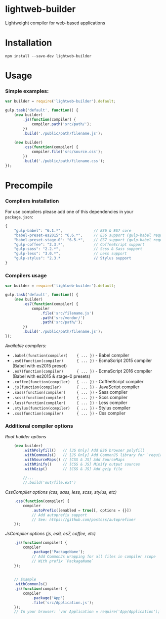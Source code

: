 lightweb-builder
======================

Lightweight compiler for web-based applications

# Installation

```
npm install --save-dev lightweb-builder
```

# Usage

### Simple examples:

```js
var builder = require('lightweb-builder').default;

gulp.task('default', function() {
    (new builder)
        .js(function(compiler) {
            compiler.path('src/path/');
        })
        .build('./public/path/filename.js');
        
    (new builder)
        .css(function(compiler) {
            compiler.file('src/source.css');
        })
        .build('./public/path/filename.css');
});
```

# Precompile

### Compilers installation

For use compilers please add one of this dependencies in your `package.json`:
```js
{
    "gulp-babel": "6.1.*",              // ES6 & ES7 core
    "babel-preset-es2015": "6.6.*",     // ES6 support (gulp-babel required)
    "babel-preset-stage-0": "6.5.*",    // ES7 support (gulp-babel required)
    "gulp-coffee": "2.3.*",             // CoffeeScript support
    "gulp-sass": "2.2.*",               // Scss & Sass support
    "gulp-less": "3.0.*",               // Less support
    "gulp-stylus": "2.3.*               // Stylus support
}
```

### Compilers usage

```js
var builder = require('lightweb-builder').default;

gulp.task('default', function() {
    (new builder)
        .es7(function(compiler) {
            compiler
                .file('src/filename.js')
                .path('src/vendor/')
                .path('src/path/');
        })
        .build('./public/path/filename.js');
});
```

*Available compilers:*

- `.babel(function(compiler)    { ... })` - Babel compiler
- `.es6(function(compiler)      { ... })` - EcmaScript 2015 compiler (Babel with es2015 preset)
- `.es7(function(compiler)      { ... })` - EcmaScript 2016 compiler (Babel with es2015 & stage-0 presets)
- `.coffee(function(compiler)   { ... })` - CoffeeScript compiler
- `.js(function(compiler)       { ... })` - JavaScript compiler
- `.sass(function(compiler)     { ... })` - Sass compiler
- `.scss(function(compiler)     { ... })` - Scss compiler
- `.less(function(compiler)     { ... })` - Less compiler
- `.stylus(function(compiler)   { ... })` - Stylus compiler
- `.css(function(compiler)      { ... })` - Css compiler


### Additional compiler options
 
*Root builder options*

```js
    (new builder)
        .withPolyfill()   // [JS Only] Add ES6 browser polyfill
        .withCommonJs()   // [JS Only] Add CommonJS library for `require` function support
        .withSourceMaps() // [CSS & JS] Add SourceMaps
        .withMinify()     // [CSS & JS] Minify output sources
        .withGzip()       // [CSS & JS] Add gzip file
        
        //...
        //.build('out/file.ext')
```

*CssCompiler options (css, sass, less, scss, stylus, etc)*

```js
    .css(function(compiler) {
        compiler
            .autoPrefix([enabled = true][, options = {}]) 
            // Add autoprefix support
            // See: https://github.com/postcss/autoprefixer
    });
```

*JsCompiler options (js, es6, es7, coffee, etc)*

```js
    .js(function(compiler) {
        compiler
            .package('PackageName');
            // Add CommonJs wrapping for all files in compiler scope
            // With prefix `PackageName`
    });
    
    
    // Example
    .withCommonJs()
    .js(function(compiler) {
        compiler
            .package('App')
            .file('src/Application.js');
    });
    // In your browser: `var Application = require('App/Application');`
```
